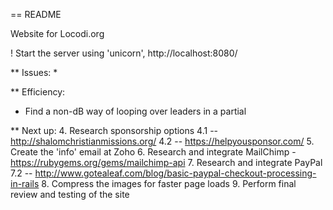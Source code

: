 == README

Website for Locodi.org

! Start the server using 'unicorn', http://localhost:8080/

** Issues:
*

** Efficiency:
* Find a non-dB way of looping over leaders in a partial


** Next up:
4. Research sponsorship options
4.1 -- http://shalomchristianmissions.org/
4.2 -- https://helpyousponsor.com/
5. Create the 'info' email at Zoho
6. Research and integrate MailChimp - https://rubygems.org/gems/mailchimp-api
7. Research and integrate PayPal
7.2 -- http://www.gotealeaf.com/blog/basic-paypal-checkout-processing-in-rails
8. Compress the images for faster page loads
9. Perform final review and testing of the site
